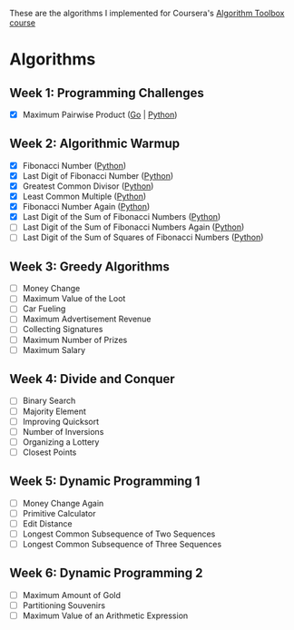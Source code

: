 These are the algorithms I implemented for Coursera's  [Algorithm Toolbox course](https://www.coursera.org/learn/algorithmic-toolbox)
# Algorithms
## Week 1: Programming Challenges
- [x] Maximum Pairwise Product ([Go](https://github.com/SilvaAriel/coursera-algorithm-toolbox/blob/master/week1_programming_challenges/max_pairwise_product.go) | [Python](https://github.com/SilvaAriel/coursera-algorithm-toolbox/blob/master/week1_programming_challenges/max_pairwise_product.py))
## Week 2: Algorithmic Warmup
- [x] Fibonacci Number ([Python](https://github.com/SilvaAriel/coursera-algorithm-toolbox/blob/master/week2_algorithmic_warmup/1_fibonacci_number/fibonacci.py))
- [x] Last Digit of Fibonacci Number ([Python](https://github.com/SilvaAriel/coursera-algorithm-toolbox/blob/master/week2_algorithmic_warmup/2_last_digit_of_fibonacci_number/fibonacci_last_digit.py))
- [x] Greatest Common Divisor ([Python](https://github.com/SilvaAriel/coursera-algorithm-toolbox/blob/master/week2_algorithmic_warmup/3_greatest_common_divisor/gcd.py))
- [x] Least Common Multiple ([Python](https://github.com/SilvaAriel/coursera-algorithm-toolbox/blob/master/week2_algorithmic_warmup/4_least_common_multiple/lcm.py))
- [x] Fibonacci Number Again ([Python](https://github.com/SilvaAriel/coursera-algorithm-toolbox/blob/master/week2_algorithmic_warmup/5_fibonacci_number_again/fibonacci_huge.py))
- [x] Last Digit of the Sum of Fibonacci Numbers ([Python](https://github.com/SilvaAriel/coursera-algorithm-toolbox/blob/master/week2_algorithmic_warmup/6_last_digit_of_the_sum_of_fibonacci_numbers/fibonacci_sum_last_digit.py))
- [ ] Last Digit of the Sum of Fibonacci Numbers Again ([Python](https://github.com/SilvaAriel/coursera-algorithm-toolbox/blob/master/week2_algorithmic_warmup/7_last_digit_of_the_sum_of_fibonacci_numbers_again/fibonacci_partial_sum.py))
- [ ] Last Digit of the Sum of Squares of Fibonacci Numbers ([Python](https://github.com/SilvaAriel/coursera-algorithm-toolbox/blob/master/week2_algorithmic_warmup/8_last_digit_of_the_sum_of_squares_of_fibonacci_numbers/fibonacci_sum_squares.py))
## Week 3: Greedy Algorithms
- [ ] Money Change
- [ ] Maximum Value of the Loot
- [ ] Car Fueling
- [ ] Maximum Advertisement Revenue
- [ ] Collecting Signatures
- [ ] Maximum Number of Prizes
- [ ] Maximum Salary
## Week 4: Divide and Conquer
- [ ] Binary Search
- [ ] Majority Element
- [ ] Improving Quicksort
- [ ] Number of Inversions
- [ ] Organizing a Lottery
- [ ] Closest Points
## Week 5: Dynamic Programming 1 
- [ ] Money Change Again
- [ ] Primitive Calculator
- [ ] Edit Distance
- [ ] Longest Common Subsequence of Two Sequences
- [ ] Longest Common Subsequence of Three Sequences
## Week 6: Dynamic Programming 2
- [ ] Maximum Amount of Gold
- [ ] Partitioning Souvenirs
- [ ] Maximum Value of an Arithmetic Expression